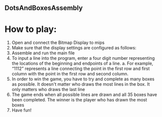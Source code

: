 ## DotsAndBoxesAssembly

# How to play:
  1. Open and connect the Bitmap Display to mips
  2. Make sure that the display settings are configured as follows:
  3. Assemble and run the main file
  4. To input a line into the program, enter a four digit number representing the locations of
  the beginning and endpoints of a line.
    a. For example, “1112” represents a line connecting the point in the first row and first column with the point in the first row and second column.
  6. In order to win the game, you have to try and complete as many boxes as possible. It doesn't matter who draws the most lines in the box. It only matters who draws the       last line
  7. The game ends when all possible lines are drawn and all 35 boxes have been completed. The winner is the player who has drawn the most boxes
  8. Have fun!
